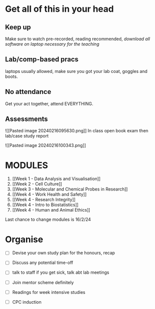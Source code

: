 # Get all of this in your head

## Keep up
Make sure to watch pre-recorded, reading recommended, *download all software on laptop necessary for the teaching*

## Lab/comp-based pracs
laptops usually allowed, make sure you got your lab coat, goggles and boots.

## No attendance
Get your act together, attend EVERYTHING. 

## Assessments

![[Pasted image 20240216095630.png]]
In class open book exam
then lab/case study report

![[Pasted image 20240216100343.png]]


# MODULES

1. [[Week 1 - Data Analysis and Visualisation]]
2. [[Week 2 - Cell Culture]]
3. [[Week 3 - Molecular and Chemical Probes in Research]]
4. [[Week 4 - Work Health and Safety]]
5. [[Week 4 - Research Integrity]]
6. [[Week 4 - Intro to Biostatistics]]
7. [[Week 4 - Human and Animal Ethics]]

Last chance to change modules is 16/2/24


# Organise

- [ ] Devise your own study plan for the honours, recap
- [ ] Discuss any potential time-off
- [ ] talk to staff if you get sick, talk abt lab meetings
- [ ] Join mentor scheme definitely
- [ ] Readings for week intensive studies
- [ ] CPC induction






